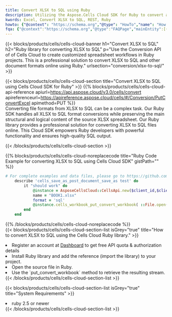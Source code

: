 ```yaml
---
title: Convert XLSX to SQL using Ruby 
description: Utilizing the Aspose.Cells Cloud SDK for Ruby to convert a XLSX format file to a SQL format file. 
kwords: Excel, Convert XLSX to SQL, REST, Ruby
howto: {"@context": "https://schema.org","@type": "HowTo","name": "How to convert XLSX to SQL using the Cells Cloud Ruby library.","description": "How to convert XLSX to SQL using the Cells Cloud Ruby library.","image": {"@type": "ImageObject"},"url": "/ruby/conversion/xlsx-to-sql/","step": [{ "@type": "HowToStep","name": "How to convert XLSX to SQL using the Cells Cloud Ruby library. step 1", "image": {"@type": "ImageObject",},"url": "/ruby/conversion/xlsx-to-sql/","text": "Register an account at <a href='https://dashboard.aspose.cloud/'>Dashboard</a> to get free API quota & authorization details",},{ "@type": "HowToStep","name": "How to convert XLSX to SQL using the Cells Cloud Ruby library. step 1", "image": {"@type": "ImageObject",},"url": "/ruby/conversion/xlsx-to-sql/","text": "Install Ruby library and add the reference (import the library) to your project.",},{ "@type": "HowToStep","name": "How to convert XLSX to SQL using the Cells Cloud Ruby library. step 1", "image": {"@type": "ImageObject",},"url": "/ruby/conversion/xlsx-to-sql/","text": "Open the source file in Ruby.",},{ "@type": "HowToStep","name": "How to convert XLSX to SQL using the Cells Cloud Ruby library. step 1", "image": {"@type": "ImageObject",},"url": "/ruby/conversion/xlsx-to-sql/","text": "Use the `put_convert_workbook` method to retrieve the resulting stream.",}, ],"supply": {"@type": "HowToSupply","name": "document"},"tool": [{"@type": "HowToTool","name": "RubyMine, Visual Studio Code, Aptana Studio, NetBeans"},{"@type": "HowToTool","name": "Aspose Cells"}],"totalTime": "PT6M"}
fqa: {"@context":"https://schema.org","@type":"FAQPage","mainEntity":[{"@type":"Question","name":"Why convert file formats in C# using REST API?","acceptedAnswer":{"@type":"Answer","text":"Documents are encoded in many ways, and some files may be incompatible with the software you use. To open and read such files, just convert them to appropriate file formats.<br/><ol><li>Install .NET SDK and add the reference (import the library) to your project.</li><li>Open the source file in C# using REST API.</li><li>Call the PutConvertWorkbookRequest() method, passing an output filename with required extension.</li><li>Get the result of conversion as a separate file.</li></ol>"}},{"@type":"Question","name":"What file formats can I convert with your C# library?","acceptedAnswer":{"@type":"Answer","text":"We support a variety of file formats for conversion using .NET library, including XLSX, Excel, xls , PDF, CSV, HTML, Markdown, XML, PNG, JPG, TIFF, Json, TXT and many more."}},{"@type":"Question","name":"What is the maximum allowed file size for conversion using this .NET library?","acceptedAnswer":{"@type":"Answer","text":"There are no file size limits for format conversions using .NET library."}}]}
---
```



{{< blocks/products/cells/cells-cloud-banner h1="Convert XLSX to SQL" h2="Ruby library for converting XLSX to SQL" p="Use the Conversion API of of Cells Cloud to create customized spreadsheet workflows in Ruby projects. This is a professional solution to convert XLSX to SQL and other document formats online using Ruby." urlsection="conversion/xlsx-to-sql/" >}}

{{< blocks/products/cells/cells-cloud-section  title="Convert XLSX to SQL using Cells Cloud SDK for Ruby" >}}
{{% blocks/products/cells/cells-cloud-api-reference  apiurl=https://api.aspose.cloud/v3.0/cells/convert  apireferenceurl=https://apireference.aspose.cloud/cells/#/Conversion/PutConvertExcel  apimethod=PUT %}}
<br/>
Converting file formats from XLSX to SQL can be a complex task. Our Ruby SDK handles all XLSX to SQL format conversions while preserving the main structural and logical content of the source XLSX spreadsheet. Our Ruby library provides a professional solution for converting XLSX to SQL files online. This Cloud SDK empowers Ruby developers with powerful functionality and ensures high-quality SQL output.

{{< /blocks/products/cells/cells-cloud-section >}}

{{% blocks/products/cells/cells-cloud-noreplacecode title="Ruby Code Example for converting XLSX to SQL using Cells Cloud SDK" gistPath="" %}}
 
```ruby
# For complete examples and data files, please go to https://github.com/aspose-cells-cloud/aspose-cells-cloud-ruby/
    describe 'cells_save_as_post_document_save_as test' do
        it "should work" do
            @instance = AsposeCellsCloud::CellsApi.new($client_id,$client_secret,"v3.0","https://api.aspose.cloud/")
            name = "BOOK1.xlsx"
            format = 'sql'
            @instance.cells_workbook_put_convert_workbook( ::File.open(File.expand_path("data/"+name),"r")  {|io| io.read(io.size) },{:format=>format})     
        end
    end
```
 
{{% /blocks/products/cells/cells-cloud-noreplacecode  %}}
<br/>
{{< blocks/products/cells/cells-cloud-section-list isGrey="true"  title="How to convert XLSX to SQL using the Cells Cloud Ruby library." >}}
<li>Register an account at <a href="https://dashboard.aspose.cloud/">Dashboard</a> to get free API quota & authorization details</li>
<li>Install Ruby library and add the reference (import the library) to your project.</li>
<li>Open the source file in Ruby.</li>
<li>Use the `put_convert_workbook` method to retrieve the resulting stream.</li>
{{< /blocks/products/cells/cells-cloud-section-list >}}

{{< blocks/products/cells/cells-cloud-section-list isGrey="true"  title="System Requirements" >}}
<li>ruby 2.5 or newer</li>
{{< /blocks/products/cells/cells-cloud-section-list >}}
